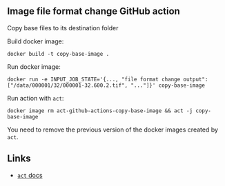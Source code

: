 ## Image file format change GitHub action

Copy base files to its destination folder

Build docker image:
```
docker build -t copy-base-image .
```

Run docker image:
```
docker run -e INPUT_JOB_STATE='{..., "file format change output": ["/data/000001/32/000001-32.600.2.tif", "..."]}' copy-base-image  
```

Run action with `act`:
```
docker image rm act-github-actions-copy-base-image && act -j copy-base-image
```
You need to remove the previous version of the docker images created by `act`.

## Links

* [`act` docs](https://github.com/nektos/act)